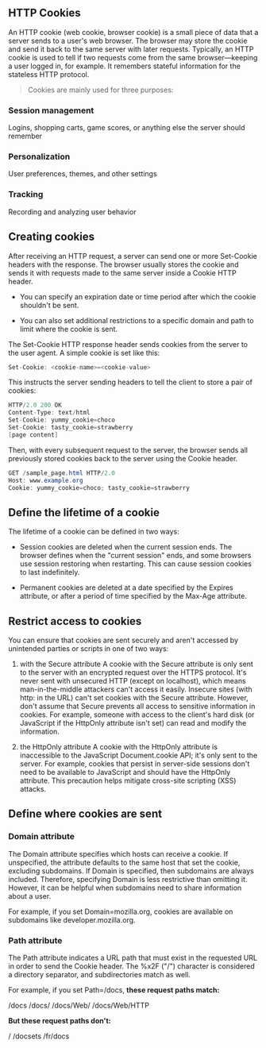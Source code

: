 ## HTTP Cookies

An HTTP cookie (web cookie, browser cookie) is a small piece of data that a server sends to a user's web browser. The browser may store the cookie and send it back to the same server with later requests. 
Typically, an HTTP cookie is used to tell if two requests come from the same browser—keeping a user logged in, for example. It remembers stateful information for the stateless HTTP protocol.

>Cookies are mainly used for three purposes:

### Session management
Logins, shopping carts, game scores, or anything else the server should remember

### Personalization
User preferences, themes, and other settings

### Tracking
Recording and analyzing user behavior

## Creating cookies
After receiving an HTTP request, a server can send one or more Set-Cookie headers with the response. 
The browser usually stores the cookie and sends it with requests made to the same server inside a Cookie HTTP header. 

* You can specify an expiration date or time period after which the cookie shouldn't be sent. 

* You can also set additional restrictions to a specific domain and path to limit where the cookie is sent. 

The Set-Cookie HTTP response header sends cookies from the server to the user agent. A simple cookie is set like this:
```c#
Set-Cookie: <cookie-name>=<cookie-value>
```

This instructs the server sending headers to tell the client to store a pair of cookies:
```c#
HTTP/2.0 200 OK
Content-Type: text/html
Set-Cookie: yummy_cookie=choco
Set-Cookie: tasty_cookie=strawberry
[page content]
```
Then, with every subsequent request to the server, the browser sends all previously stored cookies back to the server using the Cookie header.

```c#
GET /sample_page.html HTTP/2.0
Host: www.example.org
Cookie: yummy_cookie=choco; tasty_cookie=strawberry
```


## Define the lifetime of a cookie
The lifetime of a cookie can be defined in two ways:

* Session cookies are deleted when the current session ends. The browser defines when the "current session" ends, and some browsers use session restoring when restarting. This can cause session cookies to last indefinitely.


* Permanent cookies are deleted at a date specified by the Expires attribute, or after a period of time specified by the Max-Age attribute.

## Restrict access to cookies

You can ensure that cookies are sent securely and aren't accessed by unintended parties or scripts in one of two ways: 

1. with the Secure attribute 
A cookie with the Secure attribute is only sent to the server with an encrypted request over the HTTPS protocol.
 It's never sent with unsecured HTTP (except on localhost), which means man-in-the-middle attackers can't access it easily. Insecure sites (with http: in the URL) can't set cookies with the Secure attribute. However, don't assume that Secure prevents all access to sensitive information in cookies. For example, someone with access to the client's hard disk (or JavaScript if the HttpOnly attribute isn't set) can read and modify the information.

2. the HttpOnly attribute
A cookie with the HttpOnly attribute is inaccessible to the JavaScript Document.cookie API; it's only sent to the server. For example, cookies that persist in server-side sessions don't need to be available to JavaScript and should have the HttpOnly attribute. This precaution helps mitigate cross-site scripting (XSS) attacks.


## Define where cookies are sent
### Domain attribute
The Domain attribute specifies which hosts can receive a cookie. If unspecified, the attribute defaults to the same host that set the cookie, excluding subdomains. If Domain is specified, then subdomains are always included. Therefore, specifying Domain is less restrictive than omitting it. However, it can be helpful when subdomains need to share information about a user.

For example, if you set Domain=mozilla.org, cookies are available on subdomains like developer.mozilla.org.

### Path attribute
The Path attribute indicates a URL path that must exist in the requested URL in order to send the Cookie header. The %x2F ("/") character is considered a directory separator, and subdirectories match as well.

For example, if you set Path=/docs, **these request paths match:**

/docs
/docs/
/docs/Web/
/docs/Web/HTTP

**But these request paths don't:**

/
/docsets
/fr/docs